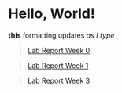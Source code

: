 # Hello, World!
**this** formatting updates _as I type_

> [Lab Report Week 0](lab-report-1-week-0.md)

> [Lab Report Week 1](lab-report-1-week-1.md)

> [Lab Report Week 3](lab-report-2-week-3.md)
